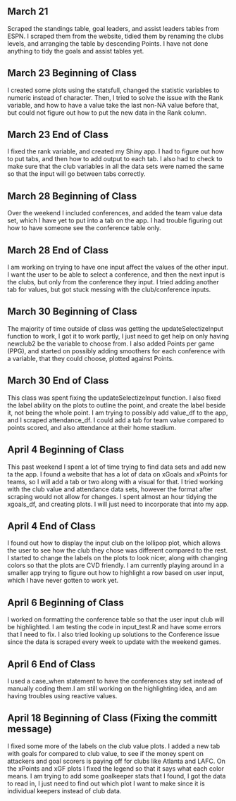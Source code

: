 ## March 21

Scraped the standings table, goal leaders, and assist leaders tables from ESPN. I scraped them from the website, tidied them by renaming the clubs levels, and arranging the table by descending Points. I have not done anything to tidy the goals and assist tables yet.

## March 23 Beginning of Class

I created some plots using the statsfull, changed the statistic variables to numeric instead of character. Then, I tried to solve the issue with the Rank variable, and how to have a value take the last non-NA value before that, but could not figure out how to put the new data in the Rank column.

## March 23 End of Class

I fixed the rank variable, and created my Shiny app. I had to figure out how to put tabs, and then how to add output to each tab. I also had to check to make sure that the club variables in all the data sets were named the same so that the input will go between tabs correctly.

## March 28 Beginning of Class

Over the weekend I included conferences, and added the team value data set, which I have yet to put into a tab on the app. I had trouble figuring out how to have someone see the conference table only.

## March 28 End of Class

I am working on trying to have one input affect the values of the other input. I want the user to be able to select a conference, and then the next input is the clubs, but only from the conference they input. I tried adding another tab for values, but got stuck messing with the club/conference inputs.

## March 30 Beginning of Class

The majority of time outside of class was getting the updateSelectizeInput function to work, I got it to work partly, I just need to get help on only having newclub2 be the variable to choose from. I also added Points per game (PPG), and started on possibly adding smoothers for each conference with a variable, that they could choose, plotted against Points.

## March 30 End of Class

This class was spent fixing the updateSelectizeInput function. I also fixed the label ability on the plots to outline the point, and create the label beside it, not being the whole point. I am trying to possibly add value_df to the app, and I scraped attendance_df. I could add a tab for team value compared to points scored, and also attendance at their home stadium.

## April 4 Beginning of Class

This past weekend I spent a lot of time trying to find data sets and add new ta the app. I found a website that has a lot of data on xGoals and xPoints for teams, so I will add a tab or two along with a visual for that. I tried working with the club value and attendance data sets, however the format after scraping would not allow for changes. I spent almost an hour tidying the xgoals_df, and creating plots. I will just need to incorporate that into my app.

## April 4 End of Class

I found out how to display the input club on the lollipop plot, which allows the user to see how the club they chose was different compared to the rest. I started to change the labels on the plots to look nicer, along with changing colors so that the plots are CVD friendly. I am currently playing around in a smaller app trying to figure out how to highlight a row based on user input, which I have never gotten to work yet.

## April 6 Beginning of Class

I worked on formatting the conference table so that the user input club will be highlighted. I am testing the code in input_test.R and have some errors that I need to fix. I also tried looking up solutions to the Conference issue since the data is scraped every week to update with the weekend games. 

## April 6 End of Class

I used a case_when statement to have the conferences stay set instead of manually coding them.I am still working on the highlighting idea, and am having troubles using reactive values.



## April 18 Beginning of Class (Fixing the committ message)

I fixed some more of the labels on the club value plots. I added a new tab with goals for compared to club value, to see if the money spent on attackers and goal scorers is paying off for clubs like Atlanta and LAFC. On the xPoints and xGF plots I fixed the legend so that it says what each color means. I am trying to add some goalkeeper stats that I found, I got the data to read in, I just need to find out which plot I want to make since it is individual keepers instead of club data. 